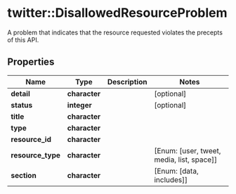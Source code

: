 # twitter::DisallowedResourceProblem

A problem that indicates that the resource requested violates the precepts of this API.

## Properties
Name | Type | Description | Notes
------------ | ------------- | ------------- | -------------
**detail** | **character** |  | [optional] 
**status** | **integer** |  | [optional] 
**title** | **character** |  | 
**type** | **character** |  | 
**resource_id** | **character** |  | 
**resource_type** | **character** |  | [Enum: [user, tweet, media, list, space]] 
**section** | **character** |  | [Enum: [data, includes]] 


